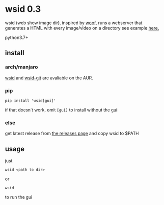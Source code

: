 # wsid 0.3

wsid (web show image dir), inspired by [woof](https://github.com/simon-budig/woof), runs a webserver that generates a HTML with every image/video on a directory
see example [here.](https://youtu.be/23L44tVQZZE)

python3.7+
## install
### arch/manjaro
[wsid](https://aur.archlinux.org/wsid) and [wsid-git](https://aur.archlinux.org/wsid-git) are avaliable on the AUR.
### pip
```
pip install 'wsid[gui]'
```
if that doesn't work, omit `[gui]` to install without the gui
### else
get latest release from [the releases page](https://github.com/matheuz1210/wsid/releases) and copy wsid to $PATH
## usage
just
```
wsid <path to dir>
```
or
```
wsid
```
to run the gui
